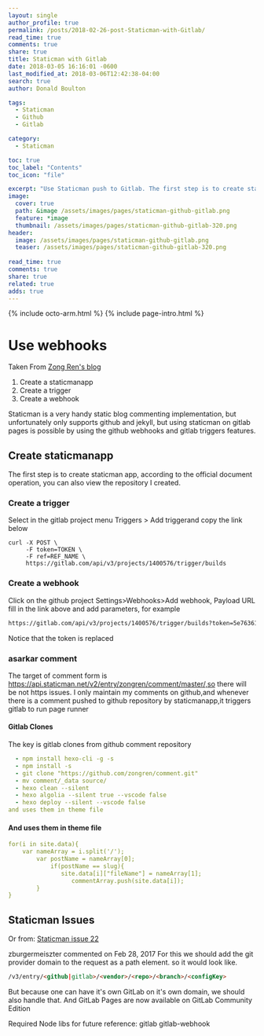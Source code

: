 ```yaml
---
layout: single
author_profile: true
permalink: /posts/2018-02-26-post-Staticman-with-Gitlab/
read_time: true
comments: true
share: true
title: Staticman with Gitlab
date: 2018-03-05 16:16:01 -0600
last_modified_at: 2018-03-06T12:42:38-04:00
search: true
author: Donald Boulton

tags:
  - Staticman
  - Github
  - Gitlab

category:
  - Staticman

toc: true
toc_label: "Contents"
toc_icon: "file"

excerpt: "Use Staticman push to Gitlab. The first step is to create staticman app, according to the official document operation, you can also view the repository I created."
image:
  cover: true
  path: &image /assets/images/pages/staticman-github-gitlab.png
  feature: *image
  thumbnail: /assets/images/pages/staticman-github-gitlab-320.png
header:
  image: /assets/images/pages/staticman-github-gitlab.png
  teaser: /assets/images/pages/staticman-github-gitlab-320.png
 
read_time: true
comments: true
share: true
related: true
adds: true
---
```


{% include octo-arm.html %}
{% include page-intro.html %}

# Use webhooks

Taken From [Zong Ren's blog](https://zongren.me/2016/09/23/use-staticman-in-gitlab-pages/#%E5%88%9B%E5%BB%BAstaticmanapp)

1. Create a staticmanapp
2. Create a trigger
3. Create a webhook

Staticman is a very handy static blog commenting implementation, but unfortunately only supports github and jekyll, but using staticman on gitlab pages is possible by using the github webhooks and gitlab triggers features.

## Create staticmanapp

The first step is to create staticman app, according to the official document operation, you can also view the repository I created.

### Create a trigger

Select in the gitlab project menu Triggers > Add triggerand copy the link below

```curl
curl -X POST \
     -F token=TOKEN \
     -F ref=REF_NAME \
     https://gitlab.com/api/v3/projects/1400576/trigger/builds
```

### Create a webhook

Click on the github project Settings>Webhooks>Add webhook, Payload URL fill in the link above and add parameters, for example

```html
https://gitlab.com/api/v3/projects/1400576/trigger/builds?token=5e763611ads5fb89598220414e334b&ref=master
```

Notice that the token is replaced

### asarkar comment

The target of comment form is https://api.staticman.net/v2/entry/zongren/comment/master/,so there will be not https issues.
I only maintain my comments on github,and whenever there is a comment pushed to github repository by staticmanapp,it triggers gitlab to run page runner

#### Gitlab Clones

The key is gitlab clones from github comment repository

```yaml
  - npm install hexo-cli -g -s
  - npm install -s
  - git clone "https://github.com/zongren/comment.git"
  - mv comment/_data source/
  - hexo clean --silent
  - hexo algolia --silent true --vscode false
  - hexo deploy --silent --vscode false
and uses them in theme file
```

#### And uses them in theme file

```yaml
for(i in site.data){
    var nameArray = i.split('/');
        var postName = nameArray[0];
            if(postName == slug){
               site.data[i]["fileName"] = nameArray[1];
                  commentArray.push(site.data[i]);
        }
}
````

## Staticman Issues

Or from: [Staticman issue 22](https://github.com/eduardoboucas/staticman/issues/22)

zburgermeiszter commented on Feb 28, 2017
For this we should add the git provider domain to the request as a path element.
so it would look like.

```html
/v3/entry/<github|gitlab>/<vendor>/<repo>/<branch>/<configKey>
```

But because one can have it's own GitLab on it's own domain, we should also handle that.
And GitLab Pages are now available on GitLab Community Edition

Required Node libs for future reference:
gitlab
gitlab-webhook